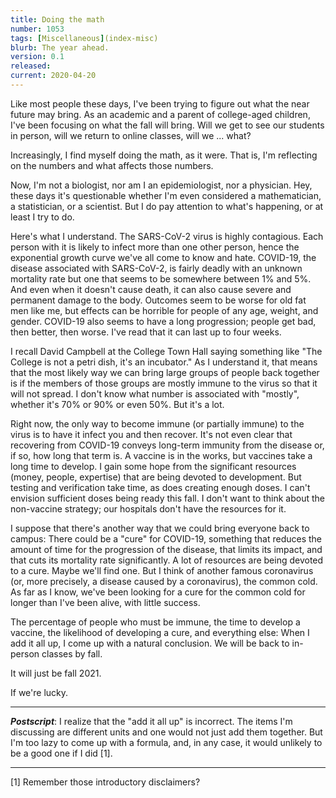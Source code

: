 ```yaml
---
title: Doing the math
number: 1053
tags: [Miscellaneous](index-misc)
blurb: The year ahead.
version: 0.1
released: 
current: 2020-04-20
---
```

Like most people these days, I've been trying to figure out what the
near future may bring.  As an academic and a parent of college-aged
children, I've been focusing on what the fall will bring.  Will we
get to see our students in person, will we return to online classes,
will we ... what?

Increasingly, I find myself doing the math, as it were.  That is, I'm
reflecting on the numbers and what affects those numbers.

Now, I'm not a biologist, nor am I an epidemiologist, nor a physician.
Hey, these days it's questionable whether I'm even considered a
mathematician, a statistician, or a scientist.  But I do pay attention
to what's happening, or at least I try to do.

Here's what I understand.  The SARS-CoV-2 virus is highly contagious.
Each person with it is likely to infect more than one other person,
hence the exponential growth curve we've all come to know and hate.
COVID-19, the disease associated with SARS-CoV-2, is fairly deadly
with an unknown mortality rate but one that seems to be somewhere
between 1% and 5%.  And even when it doesn't cause death, it can
also cause severe and permanent damage to the body.  Outcomes seem
to be worse for old fat men like me, but effects can be horrible
for people of any age, weight, and gender.  COVID-19 also seems to
have a long progression; people get bad, then better, then worse.
I've read that it can last up to four weeks.

I recall David Campbell at the College Town Hall saying something
like "The College is not a petri dish, it's an incubator."  As I
understand it, that means that the most likely way we can bring
large groups of people back together is if the members of those
groups are mostly immune to the virus so that it will not spread.
I don't know what number is associated with "mostly", whether it's
70% or 90% or even 50%.  But it's a lot.

Right now, the only way to become immune (or partially immune) to
the virus is to have it infect you and then recover.  It's not even
clear that recovering from COVID-19 conveys long-term immunity from
the disease or, if so, how long that term is.  A vaccine is in the
works, but vaccines take a long time to develop.  I gain some hope
from the significant resources (money, people, expertise) that are
being devoted to development.  But testing and verification take
time, as does creating enough doses.  I can't envision sufficient
doses being ready this fall.  I don't want to think about the
non-vaccine strategy; our hospitals don't have the resources for
it.

I suppose that there's another way that we could bring everyone
back to campus: There could be a "cure" for COVID-19, something
that reduces the amount of time for the progression of the disease,
that limits its impact, and that cuts its mortality rate significantly.
A lot of resources are being devoted to a cure.  Maybe we'll find
one.  But I think of another famous coronavirus (or, more precisely,
a disease caused by a coronavirus), the common cold.  As far as I
know, we've been looking for a cure for the common cold for longer
than I've been alive, with little success.

The percentage of people who must be immune, the time to develop a
vaccine, the likelihood of developing a cure, and everything else:
When I add it all up, I come up with a natural conclusion.  We will
be back to in-person classes by fall.

It will just be fall 2021.

If we're lucky.

---

**_Postscript_**: I realize that the "add it all up" is incorrect.
The items I'm discussing are different units and one would not just
add them together.  But I'm too lazy to come up with a formula, and,
in any case, it would unlikely to be a good one if I did [1].

---

[1] Remember those introductory disclaimers?
